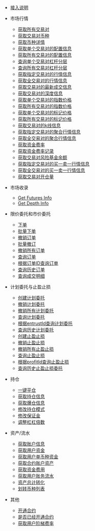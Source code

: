 <!-- docs/_sidebar -->

* [接入说明](/zh-cn/future-u/README)

* 市场行情
  * [获取所有交易对](/zh-cn/future-u/market/symbol-all)
  * [获取交易对币种](/zh-cn/future-u/market/symbol-coins)
  * [获取币种详情](/zh-cn/future-u/market/symbol-coin-detail)
  * [获取单个交易对的配置信息](/zh-cn/future-u/market/symbol-detail)
  * [获取所有交易对的配置信息](/zh-cn/future-u/market/symbol-list)
  * [查询单个交易对杠杆分层](/zh-cn/future-u/market/leverage-bracket-detail)
  * [查询所有交易对杠杆分层](/zh-cn/future-u/market/leverage-bracket-list)
  * [获取指定交易对的行情信息](/zh-cn/future-u/market/ticker)
  * [获取全交易对的行情信息](/zh-cn/future-u/market/tickers)
  * [获取交易对的最新成交信息](/zh-cn/future-u/market/deal)
  * [获取交易对的深度信息](/zh-cn/future-u/market/depth)
  * [获取单个交易对的指数价格](/zh-cn/future-u/market/symbol-index-price)
  * [获取所有交易对的指数价格](/zh-cn/future-u/market/index-price)
  * [获取单个交易对的标记价格](/zh-cn/future-u/market/symbol-mark-price)
  * [获取所有交易对的标记价格](/zh-cn/future-u/market/mark-price)
  * [获取交易对的k线信息](/zh-cn/future-u/market/kline)
  * [获取指定交易对的聚合行情信息](/zh-cn/future-u/market/agg-ticker)
  * [获取全交易对的聚合行情信息](/zh-cn/future-u/market/agg-tickers)
  * [获取资金费率](/zh-cn/future-u/market/funding-rate)
  * [获取资金费率记录](/zh-cn/future-u/market/funding-rate-record)
  * [获取交易对风险基金余额](/zh-cn/future-u/market/risk-balance)
  * [获取指定交易对的买一卖一行情信息](/zh-cn/future-u/market/ticker-book)
  * [获取全交易对的买一卖一行情信息](/zh-cn/future-u/market/ticker-books)
  * [获取交易对开仓量](/zh-cn/future-u/market/open-interest)

* 市场收录
  * [Get Futures Info](/zh-cn/future-u/quote/contracts.md)
  * [Get Depth Info](/zh-cn/future-u/quote/orderbook.md)

* 限价委托和市价委托
  * [下单](/zh-cn/future-u/trade/order-create)
  * [批量下单](/zh-cn/future-u/trade/order-cancel-batch)
  * [撤销订单](/zh-cn/future-u/trade/order-cancel)
  * [批量撤订](/zh-cn/future-u/trade/order-create-batch)
  * [撤销所有订单](/zh-cn/future-u/trade/order-cancel-all)
  * [查询订单](/zh-cn/future-u/trade/order-list)
  * [根据订单ID查询订单](/zh-cn/future-u/trade/order-detail)
  * [查询历史订单](/zh-cn/future-u/trade/order-list-history)
  * [查询成交明细](/zh-cn/future-u/trade/order-trade-list)

* 计划委托与止盈止损
  * [创建计划委托](/zh-cn/future-u/entrust/plan-create)
  * [撤销计划委托](/zh-cn/future-u/entrust/plan-cancel)
  * [撤销所有计划委托](/zh-cn/future-u/entrust/plan-cancel-all)
  * [查询计划委托](/zh-cn/future-u/entrust/plan-list)
  * [根据entrustId查询计划委托](/zh-cn/future-u/entrust/plan-detail)
  * [查询历史计划委托](/zh-cn/future-u/entrust/plan-list-history)
  * [创建止盈止损](/zh-cn/future-u/entrust/profit-stop-create)
  <!--* [修改止盈止损TODO](/zh-cn/future-u/entrust/profit-stop-update)-->
  * [撤销止盈止损](/zh-cn/future-u/entrust/profit-stop-cancel)
  * [撤销所有止盈止损](/zh-cn/future-u/entrust/profit-stop-cancel-all)
  * [查询止盈止损](/zh-cn/future-u/entrust/profit-stop-list)
  * [根据profitId查询止盈止损](/zh-cn/future-u/entrust/profit-stop-detail)
  * [查询历史止盈止损委托](/zh-cn/future-u/entrust/profit-stop-list-history)

* 持仓
  * [一键平仓](/zh-cn/future-u/position/position-close-all)
  * [获取持仓信息](/zh-cn/future-u/position/position-list)
  * [获取爆仓信息](/zh-cn/future-u/position/position-break-list)
  * [修改持仓模式](/zh-cn/future-u/position/position-change-type)
  * [修改保证金](/zh-cn/future-u/position/position-margin)
  * [调整杠杠倍数](/zh-cn/future-u/position/position-adjust-leverage)

  <!--* [获取ADL信息](/zh-cn/future-u/position/position-adl)-->

* 资产/流水
  * [获取账户信息](/zh-cn/future-u/asset/account-info)
  * [获取用户资金](/zh-cn/future-u/asset/balance-list)
  * [获取用户单币种资金](/zh-cn/future-u/asset/balance-detail)
  * [获取合约账户资产](/zh-cn/future-u/asset/future-balance)
  * [获取资金费用](/zh-cn/future-u/asset/funding-rate-list)
  * [获取用户账务流水](/zh-cn/future-u/asset/balance-bills)
  * [资产总计转化](/zh-cn/future-u/asset/balance-convert)
  * [划转币种列表](/zh-cn/future-u/asset/coins)

* 其他
  * [开通合约](/zh-cn/future-u/user/account-open)
  * [是否已经开通合约](/zh-cn/future-u/user/account-open-check)
  * [获取用户阶梯费率](/zh-cn/future-u/user/step-rate)





&nbsp;